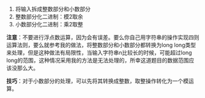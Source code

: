  1. 将输入拆成整数部分和小数部分
 2. 整数部分化二进制：模2取余
 3. 小数部分化二进制：乘2取整

**注意**：不要进行浮点数运算，因为会有误差。要么你自己用字符串的操作实现四则运算法则，要么就参考我的做法，将整数部分和小数部分都转换为long long类型来处理，但是这种做法有局限性，当输入字符串n比较长的时候，可能超过long long的范围，这种情况采用我的方法是无法处理的，所幸这道题目的数据范围应该没那么大。

**技巧**：对于小数部分的处理，可以先将其转换成整数，取整操作转化为一个模运算。